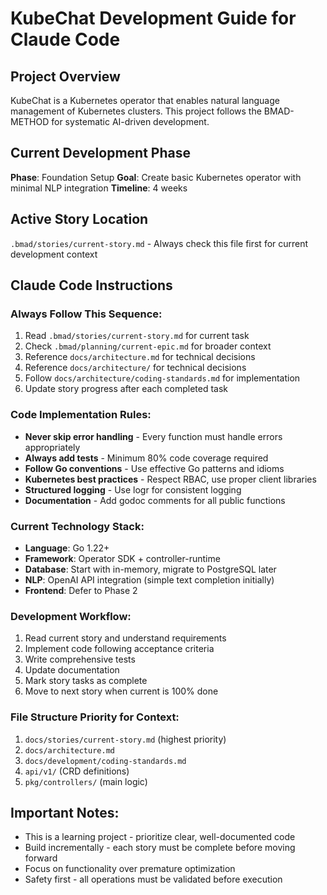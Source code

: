 # KubeChat Development Guide for Claude Code

## Project Overview
KubeChat is a Kubernetes operator that enables natural language management of Kubernetes clusters. This project follows the BMAD-METHOD for systematic AI-driven development.

## Current Development Phase
**Phase**: Foundation Setup
**Goal**: Create basic Kubernetes operator with minimal NLP integration
**Timeline**: 4 weeks

## Active Story Location
`.bmad/stories/current-story.md` - Always check this file first for current development context

## Claude Code Instructions

### Always Follow This Sequence:
1. Read `.bmad/stories/current-story.md` for current task
2. Check `.bmad/planning/current-epic.md` for broader context
3. Reference `docs/architecture.md` for technical decisions
4. Reference `docs/architecture/` for technical decisions
5. Follow `docs/architecture/coding-standards.md` for implementation
6. Update story progress after each completed task

### Code Implementation Rules:
- **Never skip error handling** - Every function must handle errors appropriately
- **Always add tests** - Minimum 80% code coverage required
- **Follow Go conventions** - Use effective Go patterns and idioms
- **Kubernetes best practices** - Respect RBAC, use proper client libraries
- **Structured logging** - Use logr for consistent logging
- **Documentation** - Add godoc comments for all public functions

### Current Technology Stack:
- **Language**: Go 1.22+
- **Framework**: Operator SDK + controller-runtime
- **Database**: Start with in-memory, migrate to PostgreSQL later
- **NLP**: OpenAI API integration (simple text completion initially)
- **Frontend**: Defer to Phase 2

### Development Workflow:
1. Read current story and understand requirements
2. Implement code following acceptance criteria
3. Write comprehensive tests
4. Update documentation
5. Mark story tasks as complete
6. Move to next story when current is 100% done

### File Structure Priority for Context:
1. `docs/stories/current-story.md` (highest priority)
2. `docs/architecture.md`
3. `docs/development/coding-standards.md`
4. `api/v1/` (CRD definitions)
5. `pkg/controllers/` (main logic)

## Important Notes:
- This is a learning project - prioritize clear, well-documented code
- Build incrementally - each story must be complete before moving forward
- Focus on functionality over premature optimization
- Safety first - all operations must be validated before execution
